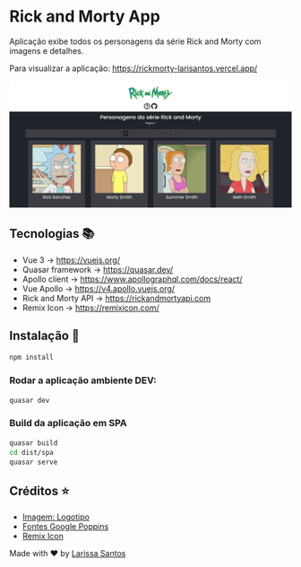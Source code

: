 # Rick and Morty App

Aplicação exibe todos os personagens da série Rick and Morty com imagens e detalhes.

Para visualizar a aplicação: https://rickmorty-larisantos.vercel.app/

![imagem](https://github.com/LariMoro20/RickMortyApp/blob/main/screenshot2.png)

## Tecnologias :books:

- Vue 3 -> https://vuejs.org/
- Quasar framework -> https://quasar.dev/
- Apollo client -> https://www.apollographql.com/docs/react/
- Vue Apollo -> https://v4.apollo.vuejs.org/
- Rick and Morty API -> https://rickandmortyapi.com
- Remix Icon -> https://remixicon.com/

## Instalação :hammer:

```bash
npm install
```

### Rodar a aplicação ambiente DEV:

```bash
quasar dev
```

### Build da aplicação em SPA

```bash
quasar build
cd dist/spa
quasar serve
```

## Créditos :star:

- [Imagem: Logotipo](https://logosmarcas.net/rick-and-morty-logo/)
- [Fontes Google Poppins](https://fonts.google.com/specimen/Poppins)
- [Remix Icon](https://remixicon.com/)

Made with :heart: by [Larissa Santos](https://larissa-santos.vercel.app/)
